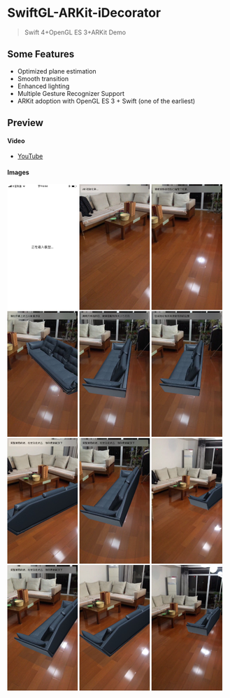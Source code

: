 # SwiftGL-ARKit-iDecorator

> Swift 4+OpenGL ES 3+ARKit Demo

## Some Features

- Optimized plane estimation
- Smooth transition
- Enhanced lighting
- Multiple Gesture Recognizer Support
- ARKit adoption with OpenGL ES 3 + Swift (one of the earliest)

## Preview

#### Video

- [YouTube](https://www.youtube.com/watch?v=BxgXeTcIDvI)

#### Images

<p><img src="screenshot/00-loading.PNG" width="32%" />
<img src="screenshot/01-initialize.PNG" width="32%" />
<img src="screenshot/02-scan.PNG" width="32%" />
<img src="screenshot/03-tap.PNG" width="32%" />
<img src="screenshot/04-pinch.PNG" width="32%" />
<img src="screenshot/05-drag.PNG" width="32%" />
<img src="screenshot/06-place.PNG" width="32%" />
<img src="screenshot/07-result0.PNG" width="32%" />
<img src="screenshot/07-result1.PNG" width="32%" />
<img src="screenshot/07-result2.PNG" width="32%" />
<img src="screenshot/07-result3.PNG" width="32%" />
<img src="screenshot/07-result4.PNG" width="32%" /></p>